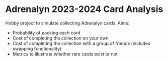 # Adrenalyn 2023-2024 Card Analysis

Hobby project to simulate collecting Adrenalyn cards. Aims:

- Probability of packing each card
- Cost of completing the collection on your own
- Cost of completing the collection with a group of friends (includes swapping functionality)
- Metrics to illustrate whether rare cards exist or not